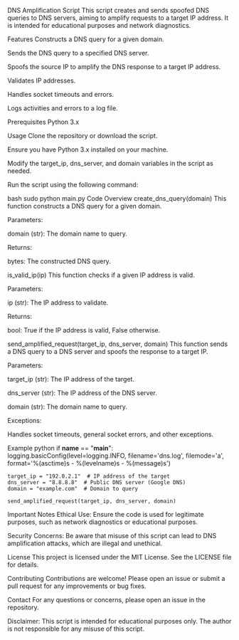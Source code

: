 DNS Amplification Script
This script creates and sends spoofed DNS queries to DNS servers, aiming to amplify requests to a target IP address. It is intended for educational purposes and network diagnostics.

Features
Constructs a DNS query for a given domain.

Sends the DNS query to a specified DNS server.

Spoofs the source IP to amplify the DNS response to a target IP address.

Validates IP addresses.

Handles socket timeouts and errors.

Logs activities and errors to a log file.

Prerequisites
Python 3.x

Usage
Clone the repository or download the script.

Ensure you have Python 3.x installed on your machine.

Modify the target_ip, dns_server, and domain variables in the script as needed.

Run the script using the following command:

bash
sudo python main.py
Code Overview
create_dns_query(domain)
This function constructs a DNS query for a given domain.

Parameters:

domain (str): The domain name to query.

Returns:

bytes: The constructed DNS query.

is_valid_ip(ip)
This function checks if a given IP address is valid.

Parameters:

ip (str): The IP address to validate.

Returns:

bool: True if the IP address is valid, False otherwise.

send_amplified_request(target_ip, dns_server, domain)
This function sends a DNS query to a DNS server and spoofs the response to a target IP.

Parameters:

target_ip (str): The IP address of the target.

dns_server (str): The IP address of the DNS server.

domain (str): The domain name to query.

Exceptions:

Handles socket timeouts, general socket errors, and other exceptions.

Example
python
if __name__ == "__main__":
    logging.basicConfig(level=logging.INFO, filename='dns.log', filemode='a', format='%(asctime)s - %(levelname)s - %(message)s')

    target_ip = "192.0.2.1"  # IP address of the target
    dns_server = "8.8.8.8"  # Public DNS server (Google DNS)
    domain = "example.com"  # Domain to query

    send_amplified_request(target_ip, dns_server, domain)
Important Notes
Ethical Use: Ensure the code is used for legitimate purposes, such as network diagnostics or educational purposes.

Security Concerns: Be aware that misuse of this script can lead to DNS amplification attacks, which are illegal and unethical.

License
This project is licensed under the MIT License. See the LICENSE file for details.

Contributing
Contributions are welcome! Please open an issue or submit a pull request for any improvements or bug fixes.

Contact
For any questions or concerns, please open an issue in the repository.

Disclaimer: This script is intended for educational purposes only. The author is not responsible for any misuse of this script.
